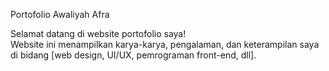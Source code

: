Portofolio Awaliyah Afra

Selamat datang di website portofolio saya!  
Website ini menampilkan karya-karya, pengalaman, dan keterampilan saya di bidang [web design, UI/UX, pemrograman front-end, dll].

